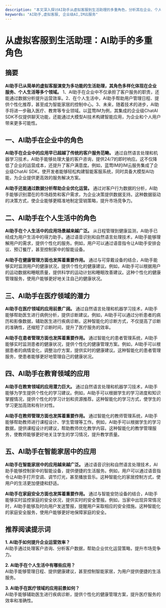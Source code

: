 ```yaml
---
description: "本文深入探讨AI助手从虚拟客服到生活助理的多重角色，分析其在企业、个人生活中的应用场景及未来发展趋势。"
keywords: "AI助手,虚拟客服, 企业级AI,IM云服务"
---
```

# 从虚拟客服到生活助理：AI助手的多重角色

## 摘要

**AI助手已从简单的虚拟客服演变为多功能的生活助理，其角色多样化体现在企业服务、个人生活等多个领域。** 1、AI助手在企业中不仅承担了客户服务的职责，还能通过数据分析提升运营效率。2、在个人生活中，AI助手帮助用户管理日程、提供个性化推荐，甚至成为智能家居的控制中心。3、未来，随着技术的进步，AI助手将进一步融入医疗、教育等专业领域。以蓝莺IM为例，其集成的企业级ChatAI SDK不仅提供聊天功能，还能通过大模型AI技术构建智能应用，为企业和个人用户带来更多可能性。

## 一、AI助手在企业中的角色

**AI助手在企业中的应用早已超越了传统的客户服务范畴。** 通过自然语言处理和机器学习技术，AI助手能够处理大量的客户咨询，提供24/7的即时响应。这不仅降低了企业的运营成本，还提升了客户满意度。例如，蓝莺IM的IM云服务集成了企业级ChatAI SDK，使开发者能够轻松构建智能客服系统，同时具备大模型AI功能，为企业提供更高效的服务解决方案。

**AI助手还能通过数据分析帮助企业优化运营。** 通过对客户行为数据的分析，AI助手能够识别潜在的市场趋势和客户需求，为企业决策提供数据支持。这种数据驱动的决策方式，使企业能够更精准地制定营销策略，提升市场竞争力。

## 二、AI助手在个人生活中的角色

**AI助手在个人生活中的应用场景越来越广泛。** 从日程管理到健康监测，AI助手已经成为用户生活中的得力助手。通过语音识别和自然语言处理技术，AI助手能够理解用户的需求，提供个性化的服务。例如，用户可以通过语音指令让AI助手安排会议、预订餐厅，甚至控制家中的智能设备。

**AI助手在健康管理方面也发挥着重要作用。** 通过与可穿戴设备的结合，AI助手能够实时监测用户的健康状况，提供个性化的健康建议。例如，AI助手可以根据用户的运动数据和睡眠质量，提供科学的运动计划和睡眠改善建议。这种个性化的健康管理服务，使用户能够更好地关注自己的健康状况。

## 三、AI助手在医疗领域的潜力

**AI助手在医疗领域的应用前景广阔。** 通过自然语言处理和机器学习技术，AI助手能够帮助医生进行病例分析，提供诊断建议。例如，AI助手可以通过分析患者的病历和影像数据，辅助医生进行疾病诊断。这种智能化的诊断方式，不仅提高了诊断的准确性，还缩短了诊断时间，提升了医疗服务的效率。

**AI助手在患者管理方面也发挥着重要作用。** 通过智能化的患者管理系统，AI助手能够实时监测患者的健康状况，提供个性化的健康管理方案。例如，AI助手可以根据患者的病情变化，调整治疗方案，提供实时的健康建议。这种智能化的患者管理服务，使患者能够更好地管理自己的健康状况。

## 四、AI助手在教育领域的应用

**AI助手在教育领域的应用潜力巨大。** 通过自然语言处理和机器学习技术，AI助手能够为学生提供个性化的学习建议。例如，AI助手可以根据学生的学习进度和知识掌握情况，提供个性化的学习计划和资源推荐。这种智能化的学习方式，使学生的学习更加高效和有针对性。

**AI助手在教师管理方面也发挥着重要作用。** 通过智能化的教师管理系统，AI助手能够帮助教师进行课程设计、学生管理等工作。例如，AI助手可以根据学生的学习数据，提供课程设计的建议，帮助教师优化教学内容。这种智能化的教学管理服务，使教师能够更好地关注学生的学习情况，提升教学质量。

## 五、AI助手在智能家居中的应用

**AI助手在智能家居中的应用越来越广泛。** 通过语音识别和自然语言处理技术，AI助手能够控制家中的智能设备，提供便捷的生活服务。例如，用户可以通过语音指令让AI助手打开空调、调节灯光，甚至播放音乐。这种智能化的家居控制方式，使用户的生活更加便捷和舒适。

**AI助手在家庭安全方面也发挥着重要作用。** 通过与智能安防设备的结合，AI助手能够实时监控家庭的安全状况，提供实时的安全警报。例如，当家中出现异常情况时，AI助手能够及时向用户发送警报，提醒用户采取相应的安全措施。这种智能化的家庭安全服务，使用户能够更好地保障家庭的安全。

## 推荐阅读提示词

**1. AI助手如何提升企业运营效率？**  
AI助手通过处理客户咨询、分析客户数据，帮助企业优化运营策略，提升市场竞争力。

**2. AI助手在个人生活中有哪些应用？**  
AI助手能够管理日程、提供健康建议，甚至控制智能家居，为用户提供便捷的生活服务。

**3. AI助手在医疗领域的应用前景如何？**  
AI助手能够辅助医生进行疾病诊断，提供个性化的健康管理方案，提升医疗服务的效率和准确性。
